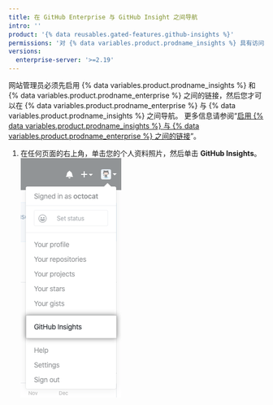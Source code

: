 ```yaml
---
title: 在 GitHub Enterprise 与 GitHub Insight 之间导航
intro: ''
product: '{% data reusables.gated-features.github-insights %}'
permissions: '对 {% data variables.product.prodname_insights %} 具有访问权限的任何人都可以在 {% data variables.product.prodname_enterprise %} 与 {% data variables.product.prodname_insights %} 之间导航。'
versions:
  enterprise-server: '>=2.19'
---
```


网站管理员必须先启用 {% data variables.product.prodname_insights %} 和 {% data variables.product.prodname_enterprise %} 之间的链接，然后您才可以在 {% data variables.product.prodname_enterprise %} 与 {% data variables.product.prodname_insights %} 之间导航。 更多信息请参阅“[启用 {% data variables.product.prodname_insights %} 与 {% data variables.product.prodname_enterprise %} 之间的链接](/insights/installing-and-configuring-github-insights/enabling-a-link-between-github-insights-and-github-enterprise)”。

1. 在任何页面的右上角，单击您的个人资料照片，然后单击 **GitHub Insights**。 ![链接到 GitHub Insights](/assets/images/help/insights/github-insights-link.png)
